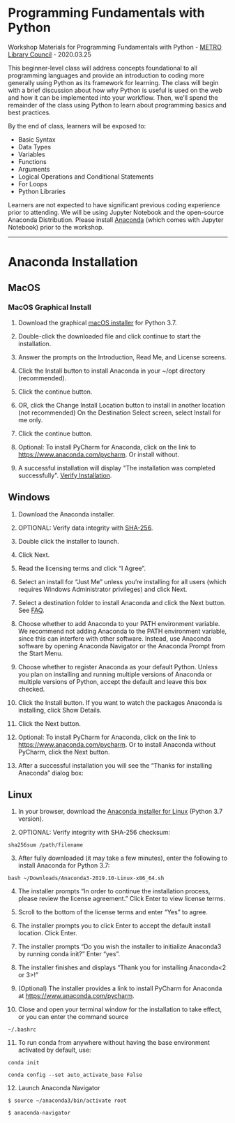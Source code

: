# Programming Fundamentals with Python
Workshop Materials for Programming Fundamentals with Python - [METRO Library Council](https://metro.org/) - 2020.03.25

This beginner-level class will address concepts foundational to all programming languages and provide an introduction to coding more generally using Python as its framework for learning. The class will begin with a brief discussion about how why Python is useful is used on the web and how it can be implemented into your workflow. Then, we’ll spend the remainder of the class using Python to learn about programming basics and best practices.

By the end of class, learners will be exposed to:

* Basic Syntax
* Data Types
* Variables
* Functions
* Arguments
* Logical Operations and Conditional Statements
* For Loops
* Python Libraries

Learners are not expected to have significant previous coding experience prior to attending. We will be using Jupyter Notebook and the open-source Anaconda Distribution. Please install [Anaconda](https://docs.anaconda.com/anaconda/install/) (which comes with Jupyter Notebook) prior to the workshop.

---

# Anaconda Installation

## MacOS

### MacOS Graphical Install 

1. Download the graphical [macOS installer](https://www.anaconda.com/distribution/#download-section) for Python 3.7.

2. Double-click the downloaded file and click continue to start the installation.

3. Answer the prompts on the Introduction, Read Me, and License screens.

4. Click the Install button to install Anaconda in your ~/opt directory (recommended).

5. Click the continue button.

6. OR, click the Change Install Location button to install in another location (not recommended) On the Destination Select screen, select Install for me only.

7. Click the continue button.

8. Optional: To install PyCharm for Anaconda, click on the link to https://www.anaconda.com/pycharm. Or install without. 

10. A successful installation will display "The installation was completed successfully". [Verify Installation](https://docs.anaconda.com/anaconda/install/verify-install/).


## Windows

1. Download the Anaconda installer.

2. OPTIONAL: Verify data integrity with [SHA-256](https://docs.anaconda.com/anaconda/install/hashes/).

3. Double click the installer to launch.

4. Click Next.

5. Read the licensing terms and click “I Agree”.

6. Select an install for “Just Me” unless you’re installing for all users (which requires Windows Administrator privileges) and click Next.

7. Select a destination folder to install Anaconda and click the Next button. See [FAQ](https://docs.anaconda.com/anaconda/user-guide/faq/#distribution-faq-windows-folder).

8. Choose whether to add Anaconda to your PATH environment variable. We recommend not adding Anaconda to the PATH environment variable, since this can interfere with other software. Instead, use Anaconda software by opening Anaconda Navigator or the Anaconda Prompt from the Start Menu.

9. Choose whether to register Anaconda as your default Python. Unless you plan on installing and running multiple versions of Anaconda or multiple versions of Python, accept the default and leave this box checked.

10. Click the Install button. If you want to watch the packages Anaconda is installing, click Show Details.

11. Click the Next button.

12. Optional: To install PyCharm for Anaconda, click on the link to https://www.anaconda.com/pycharm. Or to install Anaconda without PyCharm, click the Next button.

13. After a successful installation you will see the “Thanks for installing Anaconda” dialog box:

## Linux 

1. In your browser, download the [Anaconda installer for Linux](https://www.anaconda.com/distribution/#linux) (Python 3.7 version).

2. OPTIONAL: Verify integrity with SHA-256 checksum:

`sha256sum /path/filename`

3. After fully downloaded (it may take a few minutes), enter the following to install Anaconda for Python 3.7:

`bash ~/Downloads/Anaconda3-2019.10-Linux-x86_64.sh`

4. The installer prompts “In order to continue the installation process, please review the license agreement.” Click Enter to view license terms.

5. Scroll to the bottom of the license terms and enter “Yes” to agree.

6. The installer prompts you to click Enter to accept the default install location. Click Enter.

7. The installer prompts “Do you wish the installer to initialize Anaconda3 by running conda init?” Enter “yes”.

8. The installer finishes and displays “Thank you for installing Anaconda<2 or 3>!”

9. (Optional) The installer provides a link to install PyCharm for Anaconda at https://www.anaconda.com/pycharm.

10. Close and open your terminal window for the installation to take effect, or you can enter the command source

`~/.bashrc`

11. To run conda from anywhere without having the base environment activated by default, use:

`conda init`

`conda config --set auto_activate_base False`

12. Launch Anaconda Navigator 

`$ source ~/anaconda3/bin/activate root`

`$ anaconda-navigator`

